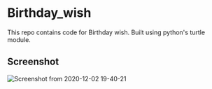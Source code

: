 # Birthday_wish

This repo contains code for Birthday wish. Built using python's turtle module.

## Screenshot

![Screenshot from 2020-12-02 19-40-21](https://user-images.githubusercontent.com/73954439/100884121-1df2da80-34d7-11eb-9f2c-b1c0b0b8172b.png)
